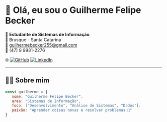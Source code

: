 # 👋 Olá, eu sou o Guilherme Felipe Becker  

🎯 **Estudante de Sistemas de Informação**  
📍 Brusque - Santa Catarina  
📧 guilhermebecker255@gmail.com  
📱 (47) 9 9931-2276  

🌐 [![GitHub](https://img.shields.io/badge/GitHub-b3cker255-181717?style=for-the-badge&logo=github)](https://github.com/guilhermefbecker) 
[![LinkedIn](https://img.shields.io/badge/LinkedIn-guilherme--becker-0A66C2?style=for-the-badge&logo=linkedin)](https://www.linkedin.com/in/guilherme--becker)

---

## 👨‍💻 Sobre mim  
```javascript
const guilherme = {
   nome: "Guilherme Felipe Becker",
   area: "Sistemas de Informação",
   foco: ["Desenvolvimento", "Análise de Sistemas", "Dados"],
   paixão: "Aprender coisas novas e resolver problemas 🚀"
}
